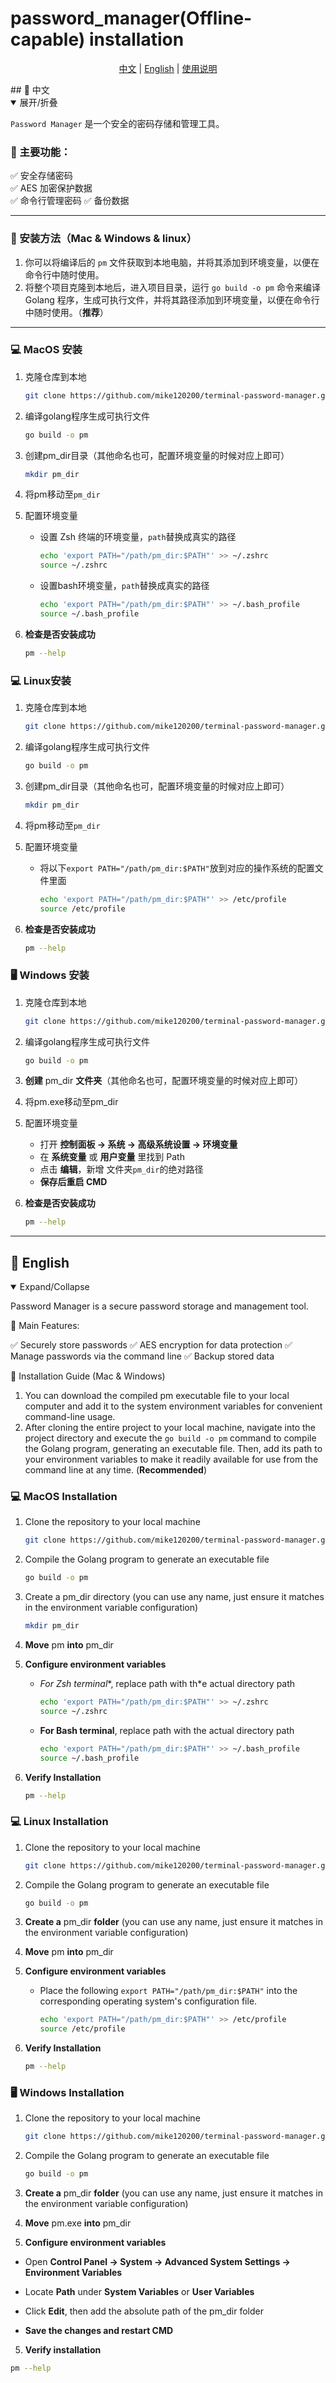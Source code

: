 # password_manager(Offline-capable) installation

<p align="center">
  <a href="#zh">中文</a> | <a href="#en">English</a> |  <a href="https://github.com/mike120200/password_manager/blob/main/README-use.md">使用说明</a>
</p>
## <a id="zh"></a>📌 中文
<details open>
<summary>展开/折叠</summary>

`Password Manager` 是一个安全的密码存储和管理工具。

### 📌 主要功能：
✅ 安全存储密码  
✅ AES 加密保护数据  
✅ 命令行管理密码
✅ 备份数据

---

### 🚀 安装方法（Mac & Windows & linux）
1. 你可以将编译后的 `pm` 文件获取到本地电脑，并将其添加到环境变量，以便在命令行中随时使用。
2. 将整个项目克隆到本地后，进入项目目录，运行 `go build -o pm` 命令来编译 Golang 程序，生成可执行文件，并将其路径添加到环境变量，以便在命令行中随时使用。（**推荐**）



---

### **💻 MacOS 安装**

1. 克隆仓库到本地

    ```sh
    git clone https://github.com/mike120200/terminal-password-manager.git
    ```

2. 编译golang程序生成可执行文件

    ```sh
    go build -o pm
    ```

3. 创建pm_dir目录（其他命名也可，配置环境变量的时候对应上即可）

   ```sh
   mkdir pm_dir
   ```

4. 将pm移动至`pm_dir`

5. 配置环境变量

    + 设置 Zsh 终端的环境变量，`path`替换成真实的路径

      ```sh
      echo 'export PATH="/path/pm_dir:$PATH"' >> ~/.zshrc
      source ~/.zshrc
      ```

    + 设置bash环境变量，`path`替换成真实的路径

      ```sh
      echo 'export PATH="/path/pm_dir:$PATH"' >> ~/.bash_profile
      source ~/.bash_profile
      ```

6. **检查是否安装成功**

    ```sh
    pm --help
    ```

### **💻 Linux安装**

1. 克隆仓库到本地

   ```sh
   git clone https://github.com/mike120200/terminal-password-manager.git
   ```

2. 编译golang程序生成可执行文件

   ```sh
   go build -o pm
   ```

3. 创建pm_dir目录（其他命名也可，配置环境变量的时候对应上即可）

   ```sh
   mkdir pm_dir
   ```

4. 将pm移动至`pm_dir`

5. 配置环境变量

   + 将以下`export PATH="/path/pm_dir:$PATH"`放到对应的操作系统的配置文件里面

     ```sh
     echo 'export PATH="/path/pm_dir:$PATH"' >> /etc/profile
     source /etc/profile
     ```

6. **检查是否安装成功**

   ```sh
   pm --help
   ```



### **🖥️ Windows 安装**

1. 克隆仓库到本地

   ```sh
   git clone https://github.com/mike120200/terminal-password-manager.git
   ```

2. 编译golang程序生成可执行文件

   ```sh
   go build -o pm
   ```

  3. **创建** pm_dir **文件夹**（其他命名也可，配置环境变量的时候对应上即可）

  4. 将pm.exe移动至pm_dir

  5. 配置环境变量
     + 打开 **控制面板 → 系统 → 高级系统设置 → 环境变量**
     + 在 **系统变量** 或 **用户变量** 里找到 Path
     + 点击 **编辑**，新增 文件夹`pm_dir`的绝对路径
     + **保存后重启 CMD**

6. **检查是否安装成功**

   ```sh
   pm --help
   ```



</details>

---
## <a id="en"></a>📌 English

<details open>  
<summary>Expand/Collapse</summary>  

Password Manager is a secure password storage and management tool.

📌 Main Features:

✅ Securely store passwords
✅ AES encryption for data protection
✅ Manage passwords via the command line
✅ Backup stored data

🚀 Installation Guide (Mac & Windows)

1. You can download the compiled pm executable file to your local computer and add it to the system environment variables for convenient command-line usage.
2. After cloning the entire project to your local machine, navigate into the project directory and execute the `go build -o pm` command to compile the Golang program, generating an executable file. Then, add its path to your environment variables to make it readily available for use from the command line at any time. (**Recommended**)

### 💻 MacOS Installation

 1. Clone the repository to your local machine

    ```sh
    git clone https://github.com/mike120200/terminal-password-manager.git
    ```

 2. Compile the Golang program to generate an executable file

    ```sh
    go build -o pm
    ```

 3. Create a pm_dir directory (you can use any name, just ensure it matches in the environment variable configuration)

    ```sh
    mkdir pm_dir  
    ```

4. **Move** pm **into** pm_dir

5. **Configure environment variables**

   + *For Zsh terminal**, replace path with th*e actual directory path

     ```sh
     echo 'export PATH="/path/pm_dir:$PATH"' >> ~/.zshrc  
     source ~/.zshrc 
     ```

   + **For Bash terminal**, replace path with the actual directory path

     ```sh
     echo 'export PATH="/path/pm_dir:$PATH"' >> ~/.bash_profile  
     source ~/.bash_profile 
     ```


5. **Verify Installation**

   ```sh
   pm --help 
   ```

### 💻 Linux Installation

1. Clone the repository to your local machine

   ```sh
   git clone https://github.com/mike120200/terminal-password-manager.git
   ```

 2. Compile the Golang program to generate an executable file

    ```sh
    go build -o pm
    ```

3. **Create a** pm_dir **folder** (you can use any name, just ensure it matches in the environment variable configuration)

4. **Move** pm **into** pm_dir

5. **Configure environment variables**

   + Place the following `export PATH="/path/pm_dir:$PATH"` into the corresponding operating system's configuration file.

     ```sh
     echo 'export PATH="/path/pm_dir:$PATH"' >> /etc/profile
     source /etc/profile
     ```

6. **Verify Installation**

   ```sh
   pm --help 
   ```

   

### **🖥️ Windows Installation**

1. Clone the repository to your local machine

   ```sh
   git clone https://github.com/mike120200/terminal-password-manager.git
   ```

 2. Compile the Golang program to generate an executable file

    ```sh
    go build -o pm
    ```

3. **Create a** pm_dir **folder** (you can use any name, just ensure it matches in the environment variable configuration)

4. **Move** pm.exe **into** pm_dir

5. **Configure environment variables**

+ Open **Control Panel → System → Advanced System Settings → Environment Variables**

+ Locate **Path** under **System Variables** or **User Variables**

+ Click **Edit**, then add the absolute path of the pm_dir folder

+ **Save the changes and restart CMD**

5. **Verify installation**

```sh
pm --help 
```


​    

</details>
